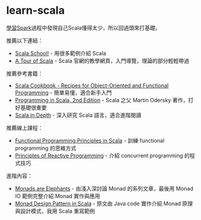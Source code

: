 # learn-scala

[學習Spark](https://github.com/hugolu/learn-spark)過程中發現自己Scala懂得太少，所以回過頭來打基礎。

推薦以下連結：
- [Scala School!](https://twitter.github.io/scala_school/) - 用很多範例介紹 Scala
- [A Tour of Scala](http://docs.scala-lang.org/tutorials/) - Scala 官網的教學網頁，入門導覽，理論的部分輕輕帶過

推薦參考書籍：
- [Scala Cookbook - Recipes for Object-Oriented and Functional Programming](https://github.com/hugolu/learn-scala/tree/master/scala-cookbook) - 簡單易懂，適合新手入門
- [Programming in Scala, 2nd Edition](http://booksites.artima.com/programming_in_scala_2ed) - Scala 之父 Martin Odersky 著作，打好基礎很重要
- [Scala in Depth](https://www.manning.com/books/scala-in-depth) - 深入研究 Scala 語言，適合進階閱讀

推薦線上課程：
- [Functional Programming Principles in Scala](https://github.com/hugolu/learn-scala/tree/master/functional_programming_principles_in_scala) - 訓練 functional programming 的思維方式
- [Principles of Reactive Programming](https://github.com/hugolu/learn-scala/tree/master/principles_of_reactive_programming) - 介紹 concurrent programming 的程式技巧

進階內容：
- [Monads are Elephants](https://github.com/hugolu/learn-scala/blob/master/myNote/monads-are-elephants/README.md) - 由淺入深討論 Monad 的系列文章，最後用 Monad IO 範例完整介紹 Monad 實作與應用
- [Monad Design Pattern in Scala](https://github.com/hugolu/learn-scala/blob/master/myNote/monad-design-pattern-in-java.md) - 原文由 Java code 實作介紹 Monad 原理與設計模式，我用 Scala 重寫範例
